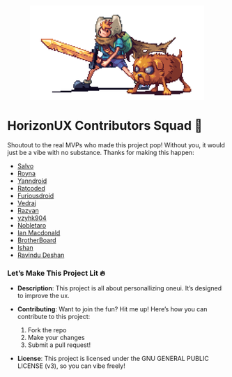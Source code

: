 <p align="center">
  <img src="https://github.com/selimdoyranli/selimdoyranli/blob/master/preview.gif" width="400" alt="Project HorizonUX" />
</p>

# HorizonUX Contributors Squad 🥰

Shoutout to the real MVPs who made this project pop! Without you, it would just be a vibe with no substance. Thanks for making this happen:

- [Salvo](https://github.com/salvogiangri)
- [Royna](https://github.com/Royna2544)
- [Yanndroid](https://github.com/Yanndroid)
- [Ratcoded](https://github.com/ratcoded)
- [Furiousdroid](https://github.com/furiousdroid)
- [Vedraj](https://github.com/gawasvedraj)
- [Razvan](https://github.com/corsicanu) 
- [yzyhk904](https://github.com/yzyhk904)
- [Nobletaro](https://t.me/nobletaro)
- [Ian Macdonald](https://github.com/ianmacd)
- [BrotherBoard](https://github.com/BrotherBoard)
- [Ishan](https://github.com/meizishandev)
- [Ravindu Deshan](https://github.com/ravindu644)

### Let’s Make This Project Lit 🔥

- **Description**: This project is all about personallizing oneui. It’s designed to improve the ux.
  
- **Contributing**: Want to join the fun? Hit me up! Here’s how you can contribute to this project:
  
  1. Fork the repo
  2. Make your changes
  3. Submit a pull request!

- **License**: This project is licensed under the GNU GENERAL PUBLIC LICENSE (v3), so you can vibe freely!
